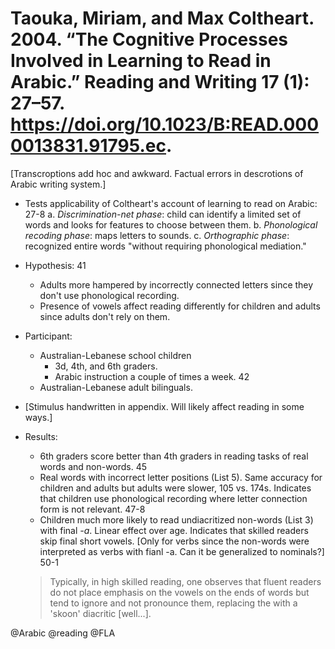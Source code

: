 # Taouka, Miriam, and Max Coltheart. 2004. “The Cognitive Processes Involved in Learning to Read in Arabic.” Reading and Writing 17 (1): 27–57. https://doi.org/10.1023/B:READ.0000013831.91795.ec.

[Transcroptions add hoc and awkward. Factual errors in descrotions of Arabic writing system.]

- Tests applicability of Coltheart's account of learning to read on Arabic: 27-8
  a. *Discrimination-net phase*: child can identify a limited set of words and looks for features to choose between them.
  b. *Phonological recoding phase*: maps letters to sounds.
  c. *Orthographic phase*: recognized entire words "without requiring phonological mediation."

- Hypothesis: 41
  - Adults more hampered by incorrectly connected letters since they don't use phonological recording.
  - Presence of vowels affect reading differently for children and adults since adults don't rely on them.

- Participant:
  - Australian-Lebanese school children
    - 3d, 4th, and 6th graders.
    - Arabic instruction a couple of times a week. 42
  - Australian-Lebanese adult bilinguals.

- [Stimulus handwritten in appendix. Will likely affect reading in some ways.]

- Results:
  - 6th graders score better than 4th graders in reading tasks of real words and non-words. 45
  - Real words with  incorrect letter positions (List 5). Same accuracy for children and adults but adults were slower, 105 vs. 174s. Indicates that children use phonological recording where letter connection form is not relevant. 47-8
  - Children much more likely to read undiacritized non-words (List 3) with final *-a*. Linear effect over age. Indicates that skilled readers skip final short vowels. [Only for verbs since the non-words were interpreted as verbs with fianl -a. Can it be generalized to nominals?] 50-1 

  > Typically, in high skilled reading, one observes that fluent readers do not place emphasis on the vowels on the ends of words but tend to ignore and not pronounce them, replacing the with a 'skoon' diacritic [well...].

@Arabic
@reading
@FLA
